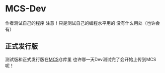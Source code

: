 # MCS-Dev
作者测试自己的程序 注意！只是测试自己的编程水平用的 没有什么用处（也许会有）

## 正式发行版
测试版和正式发行版在[MCS](https://github.com/cl271-0/MCS)仓库里 也许哪一天Dev测试完了会开始上传到MCS呢！
